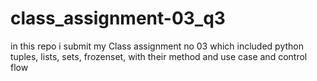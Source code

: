 # class_assignment-03_q3
in this repo i submit my Class assignment no 03 which included python tuples, lists, sets, frozenset, with their method and use case and control flow 
